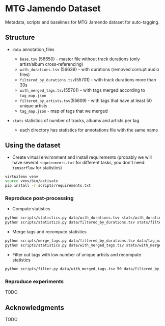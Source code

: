 # MTG Jamendo Dataset
Metadata, scripts and baselines for MTG Jamendo dataset for auto-tagging.

## Structure

- `data` annotation_files
  - `base.tsv` (56650) - master file without track durations (only artist/album cross-referencing)
  - `with_durations.tsv` (56639) - with durations (removed corrupt audio files)
  - `filtered_by_durations.tsv`(55701) - with track durations more than 30s
  - `with_merged_tags.tsv`(55701) - with tags merged according to `tag_map.json`
  - `filtered_by_artists.tsv`(55609) - with tags that have at least 50 unique artists
  - `tag_map.json` - map of tags that we merged

- `stats` statistics of number of tracks, albums and artists per tag
  - each directory has statistics for annotations file with the same name

## Using the dataset

* Create virtual environment and install requirements (probably we will have several `requirements.txt` for different tasks, you don't need `tensorflow` for statistics)
```bash
virtualenv venv
source venv/bin/activate
pip install -r scripts/requirements.txt
```

### Reproduce post-processing

* Compute statistics
```bash
python scripts/statistics.py data/with_durations.tsv stats/with_durations
python scripts/statistics.py data/filtered_by_durations.tsv stats/filtered_by_durations
```

* Merge tags and recompute statistics
```bash
python scripts/merge_tags.py data/filtered_by_durations.tsv data/tag_map.json data/with_merged_tags.tsv
python scripts/statistics.py data/with_merged_tags.tsv stats/with_merged_tags
```

* Filter out tags with low number of unique artists and recompute statistics
```bash
python scripts/filter.py data/with_merged_tags.tsv 50 data/filtered_by_artists.tsv --stats-directory stats/filtered_by_artists
```

### Reproduce experiments

TODO

## Acknowledgments

TODO
